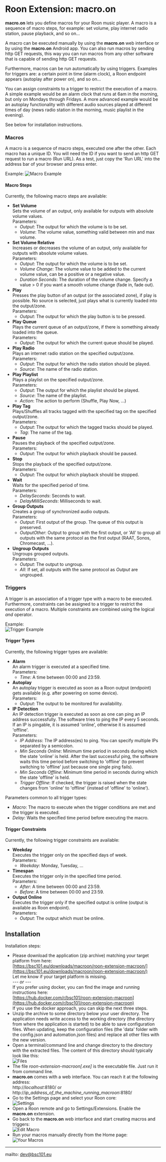 # Roon Extension: macro.on

**macro.on** lets you define macros for your Roon music player. A macro is a sequence of macro steps, for example:
set volume, play internet radio station, pause playback, and so on...

A macro can be executed manually by using the **macro.on** web interface or by using the **macro.on** Android app.
You can also run macros by sending http GET requests, this way you can run macros from any other software that is capable of
sending http GET requests.

Furthermore, macros can be run automatically by using triggers. Examples for triggers are: a certain point in time (alarm clock),
a Roon endpoint appears (autoplay after power on), and so on...

You can assign constraints to a trigger to restrict the execution of a macro. A simple example would be an alarm clock that runs
at 6am in the morning, but only on Mondays through Fridays. A more advanced example would be an autoplay functionality with
different audio sources played at different times of day (news radio station in the morning, music playlist in the evening).

See below for installation instructions.

### Macros

A macro is a sequence of macro steps, executed one after the other. Each macro has a unique ID. You will need the ID if you want
to send an http GET request to run a macro (Run URL). As a test, just copy the 'Run URL' into the address bar of your browser and
press enter.

Example:
![Macro Example](./Images/macro_example.png)

#### Macro Steps

Currently, the following macro steps are available:

- **Set Volume**    
  Sets the volume of an output, only available for outputs with absolute volume values.   
  Parameters:   
  - *Output*: The output for which the volume is to be set.   
  - *Volume*: The volume value, something valid between min and max volume.
- **Set Volume Relative**   
  Increases or decreases the volume of an output, only available for outputs with absolute volume values.   
  Parameters:   
  - *Output*: The output for which the volume is to be set.   
  - *Volume Change*: The volume value to be added to the current volume value, can be a positive or a negative value.   
  - *Duration Seconds*: The duration of the volume change. Specify a value > 0 if you want a smooth volume change (fade in, fade out).
- **Play**   
  Presses the play button of an output (or the associated zone), if play is possible.
  No source is selected, just plays what is currently loaded into the output/zone.   
  Parameters:   
  - *Output*: The output for which the play button is to be pressed.
- **Play Queue**   
  Plays the current queue of an output/zone, if there is something already loaded into the queue.   
  Parameters:   
  - *Output*: The output for which the current queue should be played.
- **Play Radio**   
  Plays an internet radio station on the specified output/zone.   
  Parameters:   
  - *Output*: The output for which the radio station should be played.   
  - *Source*: The name of the radio station.
- **Play Playlist**   
  Plays a playlist on the specified output/zone.   
  Parameters:   
  - *Output*: The output for which the playlist should be played.   
  - *Source*: The name of the playlist.   
  - *Action*: The action to perform (Shuffle, Play Now, ...)
- **Play Tag**   
  Plays/Shuffles all tracks tagged with the specified tag on the specified output/zone.   
  Parameters:   
  - *Output*: The output for which the tagged tracks should be played.   
  - *Tag*: The name of the tag.
- **Pause**   
  Pauses the playback of the specified output/zone.   
  Parameters:   
  - *Output*: The output for which playback should be paused.
- **Stop**   
  Stops the playback of the specified output/zone.   
  Parameters:   
  - *Output*: The output for which playback should be stopped.
- **Wait**   
  Waits for the specified period of time.   
  Parameters:   
  - *DelaySeconds*: Seconds to wait.   
  - *DelayMilliSeconds*: Milliseconds to wait.
- **Group Outputs**   
  Creates a group of synchronized audio outputs.   
  Parameters:   
  - *Output*: First output of the group. The queue of this output is preserved.   
  - *OutputOther*: Output to group with the first output, or 'All' to group all outputs with the same protocol as the first output (RAAT, Sonos, Chromecast, ...).
- **Ungroup Outputs**   
  Ungroups grouped outputs.   
  Parameters:   
  - *Output*: The output to ungroup.   
  - *All*: If set, all outputs with the same protocol as *Output* are ungrouped.

### Triggers

A trigger is an association of a trigger type with a macro to be executed. Furthermore, constraints can be assigned to a trigger
to restrict the execution of a macro. Multiple constraints are combined using the logical *and* operator.

Example:   
![Trigger Example](./Images/trigger_example.png)

#### Trigger Types

Currently, the following trigger types are available:

- **Alarm**   
  An alarm trigger is executed at a specified time.   
  Parameters:   
  - *Time*: A time between 00:00 and 23:59.
- **Autoplay**   
  An autoplay trigger is executed as soon as a Roon output (endpoint) gets available (e.g. after powering on some device).   
  Parameters:   
  - *Output*: The output to be monitored for availability.
- **IP Detection**   
  An IP detection trigger is executed as soon as one can ping an IP address successfully. The software tries to ping the IP every 5 seconds.
  If an IP is pingable, it is assumed 'online', otherwise it is assumed 'offline'.   
  Parameters:   
  - *IP Address*: The IP address(es) to ping. You can specify multiple IPs separated by a semicolon.   
  - *Min Seconds Online*: Minimum time period in seconds during which the state 'online' is held. After the last successful ping, the software
    waits this time period before switching to 'offline' (to prevent switching to 'offline' just because one single ping fails).   
  - *Min Seconds Offline*: Minimum time period in seconds during which the state 'offline' is held.   
  - *Trigger Offline*: If checked, the trigger is raised when the state changes from 'online' to 'offline' (instead of 'offline' to 'online').

Parameters common to all trigger types:   
- *Macro*: The macro to execute when the trigger conditions are met and the trigger is executed.   
- *Delay*: Waits the specified time period before executing the macro.

#### Trigger Constraints

Currently, the following trigger constraints are available:

- **Weekday**   
  Executes the trigger only on the specified days of week.   
  Parameters:   
  - *Weekday*: Monday, Tuesday, ...
- **Timespan**   
  Executes the trigger only in the specified time period.   
  Parameters:   
  - *After*: A time between 00:00 and 23:59.
  - *Before*: A time between 00:00 and 23:59.
- **Output Online**   
  Executes the trigger only if the specified output is online (output is available as Roon endpoint).   
  Parameters:   
  - *Output*: The output which must be online.

## Installation

Installation steps:

- Please download the application (zip archive) matching your target platform from here:   
  [https://bsc101.eu/downloads/macroon/roon-extension-macroon/](https://bsc101.eu/downloads/macroon/roon-extension-macroon/)   
  Let me know if your target platform is missing.   
  *--- or ---*   
  If you prefer using docker, you can find the image and running instructions here:   
  [https://hub.docker.com/r/bsc101/roon-extension-macroon](https://hub.docker.com/r/bsc101/roon-extension-macroon)   
  If you use the docker approach, you can skip the next three steps.
- Unzip the archive to some directory below your user directory. The application needs write access to the working directory
  (the directory from where the application is started) to be able to save configuration files. When updating, keep the
  configuration files (the 'data' folder with the config.json and automation.json files) and replace all other files with the
  new version.
- Open a terminal/command line and change directory to the directory with the extracted files. The content of this directory
  should typically look like this:   
  ![Files](./Images/macroon-files.png)
- The file *roon-extension-macroon[.exe]* is the executable file. Just run it from command line.
- **macro.on** comes with a web interface. You can reach it at the following address:   
  http://*localhost*:8180/ or http://*ip_address_of_the_machine_running_macroon*:8180/
- Go to the Settings page and select your Roon core:   
  ![Settings](./Images/macroon-settings.png)
- Open a Roon remote and go to Settings/Extensions. Enable the **macro.on** extension.
- Go back to the **macro.on** web interface and start creating macros and triggers:   
  ![Edit Macro](./Images/edit-macro.png)
- Run your macros manually directly from the Home page:   
  ![Your Macros](./Images/your-macros.png)

---

mailto: dev@bsc101.eu
